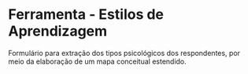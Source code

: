# Ferramenta - Estilos de Aprendizagem

Formulário para extração dos tipos psicológicos dos respondentes, por meio da elaboração de um mapa conceitual estendido.
